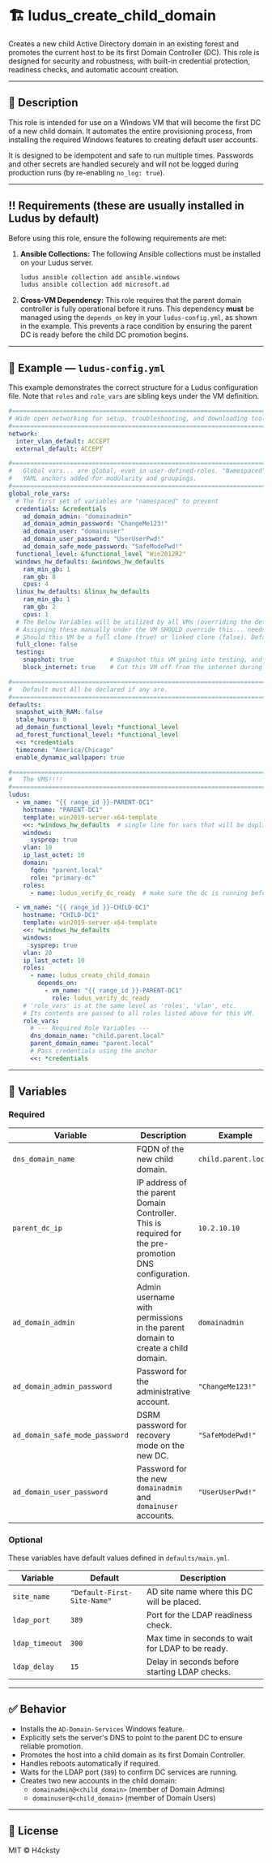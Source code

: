 # 🏗️ ludus_create_child_domain

Creates a new child Active Directory domain in an existing forest and promotes the current host to be its first Domain Controller (DC). This role is designed for security and robustness, with built-in credential protection, readiness checks, and automatic account creation.

---

## 🧠 Description

This role is intended for use on a Windows VM that will become the first DC of a new child domain. It automates the entire provisioning process, from installing the required Windows features to creating default user accounts.

It is designed to be idempotent and safe to run multiple times. Passwords and other secrets are handled securely and will not be logged during production runs (by re-enabling `no_log: true`).

---

## ‼️ Requirements (these are usually installed in Ludus by default)

Before using this role, ensure the following requirements are met:

1.  **Ansible Collections:** The following Ansible collections must be installed on your Ludus server.
    ```bash
    ludus ansible collection add ansible.windows
    ludus ansible collection add microsoft.ad
    ```
2.  **Cross-VM Dependency:** This role requires that the parent domain controller is fully operational before it runs. This dependency **must** be managed using the `depends_on` key in your `ludus-config.yml`, as shown in the example. This prevents a race condition by ensuring the parent DC is ready before the child DC promotion begins.

---

## 📌 Example — `ludus-config.yml`

This example demonstrates the correct structure for a Ludus configuration file. Note that `roles` and `role_vars` are sibling keys under the VM definition.

```yaml
#================================================================================
# Wide open networking for setup, troubleshooting, and downloading tools
#================================================================================
network:
  inter_vlan_default: ACCEPT
  external_default: ACCEPT

#================================================================================
#   Global vars... are global, even in user-defined-roles. "Namespaced" and 
#   YAML anchors added for modularity and groupings.
#================================================================================
global_role_vars:
  # The first set of variables are "namespaced" to prevent 
  credentials: &credentials
    ad_domain_admin: "domainadmin"
    ad_domain_admin_password: "ChangeMe123!"
    ad_domain_user: "domainuser"
    ad_domain_user_password: "UserUserPwd!"
    ad_domain_safe_mode_password: "SafeModePwd!"
  functional_level: &functional_level "Win2012R2"
  windows_hw_defaults: &windows_hw_defaults
    ram_min_gb: 1
    ram_gb: 8
    cpus: 4
  linux_hw_defaults: &linux_hw_defaults
    ram_min_gb: 1
    ram_gb: 2
    cpus: 1
  # The Below Variables will be utilized by all VMs (overriding the defaults)
  # Assigning these manually under the VM SHOULD override this... needs testing
  # Should this VM be a full clone (true) or linked clone (false). Default: false
  full_clone: false
  testing:
    snapshot: true          # Snapshot this VM going into testing, and revert it coming out of testing. Default: true
    block_internet: true    # Cut this VM off from the internet during testing. Default true

#================================================================================
#   Default must All be declared if any are.
#================================================================================
defaults:
  snapshot_with_RAM: false
  stale_hours: 0
  ad_domain_functional_level: *functional_level
  ad_forest_functional_level: *functional_level
  <<: *credentials
  timezone: "America/Chicago"
  enable_dynamic_wallpaper: true

#================================================================================
#   The VMS!!!!
#================================================================================
ludus:
  - vm_name: "{{ range_id }}-PARENT-DC1"
    hostname: "PARENT-DC1"
    template: win2019-server-x64-template
    <<: *windows_hw_defaults  # single line for vars that will be duplicated
    windows:
      sysprep: true
    vlan: 10
    ip_last_octet: 10
    domain:
      fqdn: "parent.local"
      role: "primary-dc"
    roles:
      - name: ludus_verify_dc_ready  # make sure the dc is running before others try to connect

  - vm_name: "{{ range_id }}-CHILD-DC1"
    hostname: "CHILD-DC1"
    template: win2019-server-x64-template
    <<: *windows_hw_defaults
    windows:
      sysprep: true
    vlan: 20
    ip_last_octet: 10
    roles:
      - name: ludus_create_child_domain
        depends_on:
          - vm_name: "{{ range_id }}-PARENT-DC1"
            role: ludus_verify_dc_ready
    # 'role_vars' is at the same level as 'roles', 'vlan', etc.
    # Its contents are passed to all roles listed above for this VM.
    role_vars:
      # --- Required Role Variables ---
      dns_domain_name: "child.parent.local"
      parent_domain_name: "parent.local"
      # Pass credentials using the anchor
      <<: *credentials
```
---

## 🔧 Variables

### Required

| Variable                       | Description                                                  | Example                        |
| ------------------------------ | ------------------------------------------------------------ | ------------------------------ |
| `dns_domain_name`              | FQDN of the new child domain.                                | `child.parent.local`           |
| `parent_dc_ip`                 | IP address of the parent Domain Controller. This is required for the pre-promotion DNS configuration. | `10.2.10.10`                   |
| `ad_domain_admin`              | Admin username with permissions in the parent domain to create a child domain. | `domainadmin`                  |
| `ad_domain_admin_password`     | Password for the administrative account.                     | `"ChangeMe123!"`               |
| `ad_domain_safe_mode_password` | DSRM password for recovery mode on the new DC.               | `"SafeModePwd!"`               |
| `ad_domain_user_password`      | Password for the new `domainadmin` and `domainuser` accounts. | `"UserUserPwd!"`               |

### Optional

These variables have default values defined in `defaults/main.yml`.

| Variable         | Default                     | Description                                       |
| ---------------- | --------------------------- | ------------------------------------------------- |
| `site_name`      | `"Default-First-Site-Name"` | AD site name where this DC will be placed.        |
| `ldap_port`      | `389`                       | Port for the LDAP readiness check.                |
| `ldap_timeout`   | `300`                       | Max time in seconds to wait for LDAP to be ready. |
| `ldap_delay`     | `15`                        | Delay in seconds before starting LDAP checks.     |

---

## ✅ Behavior

- Installs the `AD-Domain-Services` Windows feature.
- Explicitly sets the server's DNS to point to the parent DC to ensure reliable promotion.
- Promotes the host into a child domain as its first Domain Controller.
- Handles reboots automatically if required.
- Waits for the LDAP port (`389`) to confirm DC services are running.
- Creates two new accounts in the child domain:
  - `domainadmin@<child_domain>` (member of Domain Admins)
  - `domainuser@<child_domain>` (member of Domain Users)

---

## 📎 License

MIT © H4cksty

